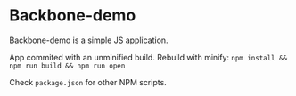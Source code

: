 Backbone-demo
=============
Backbone-demo is a simple JS application.

App commited with an unminified build.
Rebuild with minify: `npm install && npm run build && npm run open`


Check `package.json` for other NPM scripts.
